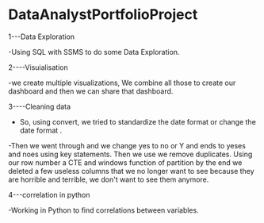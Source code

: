 # DataAnalystPortfolioProject

1---Data Exploration

-Using SQL with SSMS to do some Data Exploration. 


2----Visuialisation

-we create multiple visualizations, We combine all those to create our dashboard and then we can share that dashboard.

3----Cleaning data

- So, using convert, we tried to standardize the date format or change the date format .

-Then we went through and we change yes to no or Y and ends to yeses and noes using key statements.
Then we use we remove duplicates. Using our row number a CTE and windows function of partition by the end we deleted a few useless columns 
that we no longer want to see because they are horrible and terrible, we don't want to see them anymore. 

4---correlation in python

-Working in Python to find correlations between variables.
